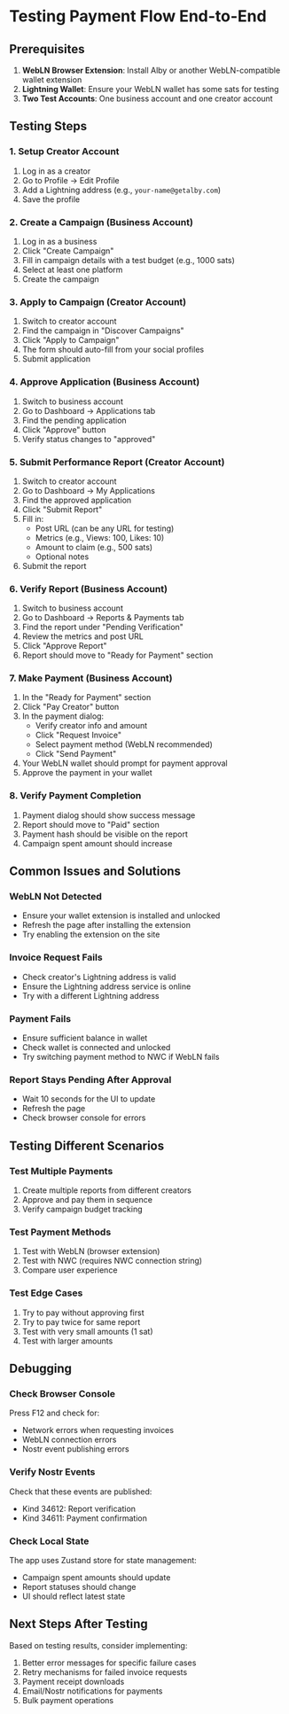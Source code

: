 # Testing Payment Flow End-to-End

## Prerequisites
1. **WebLN Browser Extension**: Install Alby or another WebLN-compatible wallet extension
2. **Lightning Wallet**: Ensure your WebLN wallet has some sats for testing
3. **Two Test Accounts**: One business account and one creator account

## Testing Steps

### 1. Setup Creator Account
1. Log in as a creator
2. Go to Profile → Edit Profile
3. Add a Lightning address (e.g., `your-name@getalby.com`)
4. Save the profile

### 2. Create a Campaign (Business Account)
1. Log in as a business
2. Click "Create Campaign"
3. Fill in campaign details with a test budget (e.g., 1000 sats)
4. Select at least one platform
5. Create the campaign

### 3. Apply to Campaign (Creator Account)
1. Switch to creator account
2. Find the campaign in "Discover Campaigns"
3. Click "Apply to Campaign"
4. The form should auto-fill from your social profiles
5. Submit application

### 4. Approve Application (Business Account)
1. Switch to business account
2. Go to Dashboard → Applications tab
3. Find the pending application
4. Click "Approve" button
5. Verify status changes to "approved"

### 5. Submit Performance Report (Creator Account)
1. Switch to creator account
2. Go to Dashboard → My Applications
3. Find the approved application
4. Click "Submit Report"
5. Fill in:
   - Post URL (can be any URL for testing)
   - Metrics (e.g., Views: 100, Likes: 10)
   - Amount to claim (e.g., 500 sats)
   - Optional notes
6. Submit the report

### 6. Verify Report (Business Account)
1. Switch to business account
2. Go to Dashboard → Reports & Payments tab
3. Find the report under "Pending Verification"
4. Review the metrics and post URL
5. Click "Approve Report"
6. Report should move to "Ready for Payment" section

### 7. Make Payment (Business Account)
1. In the "Ready for Payment" section
2. Click "Pay Creator" button
3. In the payment dialog:
   - Verify creator info and amount
   - Click "Request Invoice"
   - Select payment method (WebLN recommended)
   - Click "Send Payment"
4. Your WebLN wallet should prompt for payment approval
5. Approve the payment in your wallet

### 8. Verify Payment Completion
1. Payment dialog should show success message
2. Report should move to "Paid" section
3. Payment hash should be visible on the report
4. Campaign spent amount should increase

## Common Issues and Solutions

### WebLN Not Detected
- Ensure your wallet extension is installed and unlocked
- Refresh the page after installing the extension
- Try enabling the extension on the site

### Invoice Request Fails
- Check creator's Lightning address is valid
- Ensure the Lightning address service is online
- Try with a different Lightning address

### Payment Fails
- Ensure sufficient balance in wallet
- Check wallet is connected and unlocked
- Try switching payment method to NWC if WebLN fails

### Report Stays Pending After Approval
- Wait 10 seconds for the UI to update
- Refresh the page
- Check browser console for errors

## Testing Different Scenarios

### Test Multiple Payments
1. Create multiple reports from different creators
2. Approve and pay them in sequence
3. Verify campaign budget tracking

### Test Payment Methods
1. Test with WebLN (browser extension)
2. Test with NWC (requires NWC connection string)
3. Compare user experience

### Test Edge Cases
1. Try to pay without approving first
2. Try to pay twice for same report
3. Test with very small amounts (1 sat)
4. Test with larger amounts

## Debugging

### Check Browser Console
Press F12 and check for:
- Network errors when requesting invoices
- WebLN connection errors
- Nostr event publishing errors

### Verify Nostr Events
Check that these events are published:
- Kind 34612: Report verification
- Kind 34611: Payment confirmation

### Check Local State
The app uses Zustand store for state management:
- Campaign spent amounts should update
- Report statuses should change
- UI should reflect latest state

## Next Steps After Testing

Based on testing results, consider implementing:
1. Better error messages for specific failure cases
2. Retry mechanisms for failed invoice requests
3. Payment receipt downloads
4. Email/Nostr notifications for payments
5. Bulk payment operations